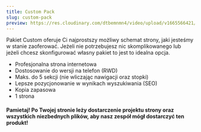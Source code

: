 ```yaml
---
title: Custom Pack
slug: custom-pack
preview: https://res.cloudinary.com/dtbemnmn4/video/upload/v1665566421/95591e69-abb0-4c0f-9316-1b4064ec2641_sjwzcd.webm
---
```


Pakiet Custom oferuje Ci najprostszy możliwy schemat strony, jaki jesteśmy w stanie zaoferować. Jeżeli nie potrzebujesz nic skomplikowanego lub jeżeli chcesz skonfigurować własny pakiet to jest to idealna opcja.

- Profesjonalna strona internetowa
- Dostosowanie do wersji na telefon (RWD)
- Maks. do 5 sekcji (nie wliczając nawigacji oraz stopki)
- Lepsze pozycjonowanie w wynikach wyszukiwania (SEO)
- Kopia zapasowa
- 1 strona

#### Pamietaj! Po Twojej stronie leży dostarczenie projektu strony oraz wszystkich niezbednych plików, aby nasz zespół mógł dostarczyć ten produkt!
